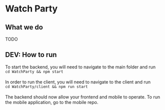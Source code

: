 # Watch Party

## What we do

TODO

## DEV: How to run

To start the backend, you will need to navigate to the main folder and run \
`cd WatchParty && npm start` \
\
In order to run the client, you will need to navigate to the client and run \
`cd WatchParty/client && npm run start` \
\
The backend should now allow your frontend and mobile to operate. To run the mobile application, go to the mobile repo.